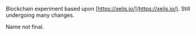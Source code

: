 Blockchain experiment based upon [https://xelis.io/](https://xelis.io/). Still undergoing many changes.

Name not final.